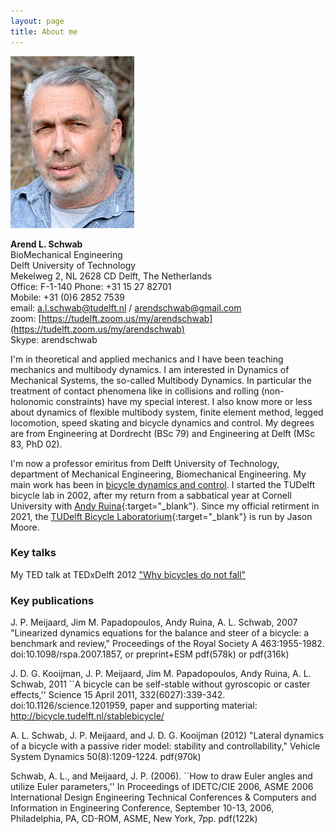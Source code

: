 ```yaml
---
layout: page
title: About me
---
```



![Arend L. Schwab](/assets/ArendSchwabPortraitFoto.jpg)

**Arend L. Schwab**  
BioMechanical Engineering  
Delft University of Technology  
Mekelweg 2, NL 2628 CD Delft, The Netherlands  
Office: F-1-140  Phone: +31 15 27 82701  
Mobile: +31 (0)6 2852 7539  
email: [a.l.schwab@tudelft.nl](mailto:a.l.schwab@tudelft.nl) / [arendschwab@gmail.com](mailto:arendschwab@gmail.com)  
zoom: [https://tudelft.zoom.us/my/arendschwab](https://tudelft.zoom.us/my/arendschwab)  
Skype: arendschwab 

I'm in  theoretical and applied mechanics and I have been teaching mechanics and multibody dynamics. I am interested in Dynamics of Mechanical Systems, the so-called Multibody Dynamics. In particular the treatment of contact phenomena like in collisions and rolling (non-holonomic constraints) have my special interest. I also know more or less about dynamics of flexible multibody system, finite element method, legged locomotion, speed skating and bicycle dynamics and control. My degrees are from Engineering at Dordrecht (BSc 79) and Engineering at Delft (MSc 83, PhD 02).


I'm now a professor emiritus from Delft University of Technology, department of Mechanical Engineering, Biomechanical Engineering. My main work has been in [bicycle dynamics and control](). I started the TUDelft bicycle lab in 2002, after my return from a sabbatical year at Cornell University with [Andy Ruina](http://ruina.tam.cornell.edu/){:target="_blank"}. Since my official retirment in 2021, the [TUDelft Bicycle Laboratorium](https://mechmotum.github.io/){:target="_blank"} is run by Jason Moore.

### Key talks

My TED talk at TEDxDelft 2012 ["Why bicycles do not fall"](http://www.youtube.com/watch?v=2Y4mbT3ozcA)

### Key publications

J. P. Meijaard, Jim M. Papadopoulos, Andy Ruina, A. L. Schwab, 2007 "Linearized dynamics equations for the balance and steer of a bicycle: a benchmark and review," Proceedings of the Royal Society A 463:1955-1982. doi:10.1098/rspa.2007.1857,  or preprint+ESM pdf(578k) or pdf(316k)

J. D. G. Kooijman, J. P. Meijaard, Jim M. Papadopoulos, Andy Ruina, A. L. Schwab, 2011 ``A bicycle can be self-stable without gyroscopic or caster effects,'' Science 15 April 2011, 332(6027):339-342. doi:10.1126/science.1201959, paper and supporting material: http://bicycle.tudelft.nl/stablebicycle/

A. L. Schwab, J. P. Meijaard, and J. D. G. Kooijman (2012) "Lateral dynamics of a bicycle with a passive rider model: stability and controllability," Vehicle System Dynamics 50(8):1209-1224. pdf(970k)

Schwab, A. L., and Meijaard, J. P. (2006). ``How to draw Euler angles and utilize Euler parameters,'' In Proceedings of IDETC/CIE 2006, ASME 2006 International Design Engineering Technical Conferences & Computers and Information in Engineering Conference, September 10-13, 2006, Philadelphia, PA, CD-ROM, ASME, New York, 7pp. pdf(122k)